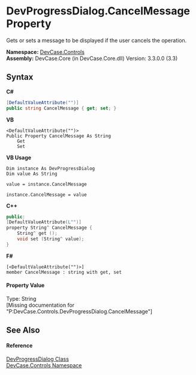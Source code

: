 # DevProgressDialog.CancelMessage Property 
 

Gets or sets a message to be displayed if the user cancels the operation.

**Namespace:**&nbsp;<a href="N_DevCase_Controls">DevCase.Controls</a><br />**Assembly:**&nbsp;DevCase.Core (in DevCase.Core.dll) Version: 3.3.0.0 (3.3)

## Syntax

**C#**<br />
``` C#
[DefaultValueAttribute("")]
public string CancelMessage { get; set; }
```

**VB**<br />
``` VB
<DefaultValueAttribute("")>
Public Property CancelMessage As String
	Get
	Set
```

**VB Usage**<br />
``` VB Usage
Dim instance As DevProgressDialog
Dim value As String

value = instance.CancelMessage

instance.CancelMessage = value
```

**C++**<br />
``` C++
public:
[DefaultValueAttribute(L"")]
property String^ CancelMessage {
	String^ get ();
	void set (String^ value);
}
```

**F#**<br />
``` F#
[<DefaultValueAttribute("")>]
member CancelMessage : string with get, set

```


#### Property Value
Type: String<br />\[Missing <value> documentation for "P:DevCase.Controls.DevProgressDialog.CancelMessage"\]

## See Also


#### Reference
<a href="T_DevCase_Controls_DevProgressDialog">DevProgressDialog Class</a><br /><a href="N_DevCase_Controls">DevCase.Controls Namespace</a><br />